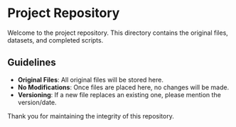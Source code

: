 # Project Repository

Welcome to the project repository. This directory contains the original files, datasets, and completed scripts.

## Guidelines

- **Original Files**: All original files will be stored here.
- **No Modifications**: Once files are placed here, no changes will be made.
- **Versioning**: If a new file replaces an existing one, please mention the version/date.

Thank you for maintaining the integrity of this repository.
